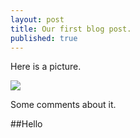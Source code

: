 ```yaml
---
layout: post
title: Our first blog post.
published: true
---
```


Here is a picture.

![](https://upload.wikimedia.org/wikipedia/commons/c/ce/Beirut_close_to_plane_descent.jpg)

Some comments about it.

##Hello


